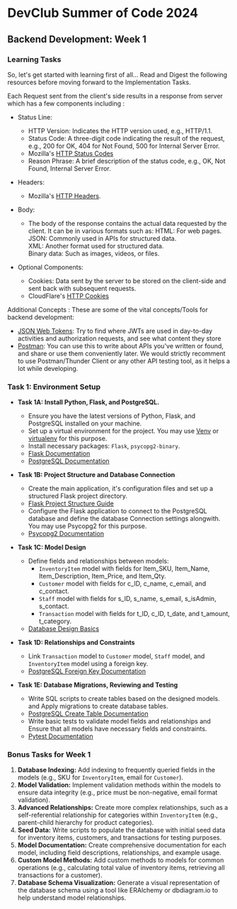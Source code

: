 # DevClub Summer of Code 2024

## Backend Development: Week 1

### Learning Tasks
So, let's get started with learning first of all...
Read and Digest the following resources before moving forward to the Implementation Tasks.

Each Request sent from the client's side results in a response from server which has 
a few components including :  
 - Status Line:   
     - HTTP Version: Indicates the HTTP version used, e.g., HTTP/1.1.   
     - Status Code: A three-digit code indicating the result of the request, e.g., 200 for OK, 404 for Not Found, 500 for Internal Server Error.    
     - Mozilla's [HTTP Status Codes](https://developer.mozilla.org/en-US/docs/Web/HTTP/Status)
     - Reason Phrase: A brief description of the status code, e.g., OK, Not Found, Internal Server Error.

 - Headers:
     - Mozilla's [HTTP Headers](https://developer.mozilla.org/en-US/docs/Web/HTTP/Headers).  

 - Body:
     - The body of the response contains the actual data requested by the client. It can be in various formats such as:
        HTML: For web pages.   
        JSON: Commonly used in APIs for structured data.   
        XML: Another format used for structured data.  
        Binary data: Such as images, videos, or files.   

 - Optional Components:
     - Cookies: Data sent by the server to be stored on the client-side and sent back with subsequent requests.
     - CloudFlare's [HTTP Cookies](https://www.cloudflare.com/en-gb/learning/privacy/what-are-cookies/)

Additional Concepts : 
These are some of the vital concepts/Tools for backend development: 
- [JSON Web Tokens](https://jwt.io/): Try to find where JWTs are used in day-to-day activities and authorization requests, and see what content they store
- [Postman](https://www.postman.com/): You can use this to write about APIs you've written or found, and share or use them conveniently later.
We would strictly recomment to use Postman/Thunder Client or any other API testing tool, as it helps a lot while developing.

### Task 1: Environment Setup
 - **Task 1A: Install Python, Flask, and PostgreSQL.**
    - Ensure you have the latest versions of Python, Flask, and PostgreSQL installed on your machine.
    - Set up a virtual environment for the project. You may use [Venv](https://docs.python.org/3/library/venv.html) or [virtualenv](https://help.dreamhost.com/hc/en-us/articles/115000695551-Installing-and-using-virtualenv-with-Python-3) for this purpose. 
    - Install necessary packages: `Flask`, `psycopg2-binary`.
    - [Flask Documentation](https://flask.palletsprojects.com/)
    - [PostgreSQL Documentation](https://www.postgresql.org/docs/)

 - **Task 1B: Project Structure and Database Connection**
    - Create the main application, it's configuration files and set up a structured Flask project directory.
    - [Flask Project Structure Guide](https://flask.palletsprojects.com/en/2.0.x/tutorial/factory/)
    - Configure the Flask application to connect to the PostgreSQL database and define the database Connection settings alongwith. You may use Psycopg2 for this purpose.
    - [Psycopg2 Documentation](https://www.psycopg.org/docs/)

 - **Task 1C: Model Design**
    - Define fields and relationships between models:
        - `InventoryItem` model with fields for Item_SKU, Item_Name, Item_Description, Item_Price, and Item_Qty.
        - `Customer` model with fields for c_ID, c_name, c_email, and c_contact.
        - `Staff` model with fields for s_ID, s_name, s_email, s_isAdmin, s_contact.
        - `Transaction` model with fields for t_ID, c_ID, t_date, and t_amount, t_category.
    - [Database Design Basics](https://support.microsoft.com/en-gb/office/database-design-basics-eb2159cf-1e30-401a-8084-bd4f9c9ca1f5)

 - **Task 1D: Relationships and Constraints**
    - Link `Transaction` model to `Customer` model, `Staff` model, and `InventoryItem` model using a foreign key.
    - [PostgreSQL Foreign Key Documentation](https://www.postgresql.org/docs/current/tutorial-fk.html)

 - **Task 1E: Database Migrations, Reviewing and Testing**
    - Write SQL scripts to create tables based on the designed models. and Apply migrations to create database tables.
    - [PostgreSQL Create Table Documentation](https://www.postgresql.org/docs/current/sql-createtable.html)
    - Write basic tests to validate model fields and relationships and Ensure that all models have necessary fields and constraints.
    - [Pytest Documentation](https://docs.pytest.org/)

### Bonus Tasks for Week 1
1. **Database Indexing:** Add indexing to frequently queried fields in the models (e.g., SKU for `InventoryItem`, email for `Customer`).
2. **Model Validation:** Implement validation methods within the models to ensure data integrity (e.g., price must be non-negative, email format validation).
3. **Advanced Relationships:** Create more complex relationships, such as a self-referential relationship for categories within `InventoryItem` (e.g., parent-child hierarchy for product categories).
4. **Seed Data:** Write scripts to populate the database with initial seed data for inventory items, customers, and transactions for testing purposes.
5. **Model Documentation:** Create comprehensive documentation for each model, including field descriptions, relationships, and example usage.
6. **Custom Model Methods:** Add custom methods to models for common operations (e.g., calculating total value of inventory items, retrieving all transactions for a customer).
7. **Database Schema Visualization:** Generate a visual representation of the database schema using a tool like ERAlchemy or dbdiagram.io to help understand model relationships.
